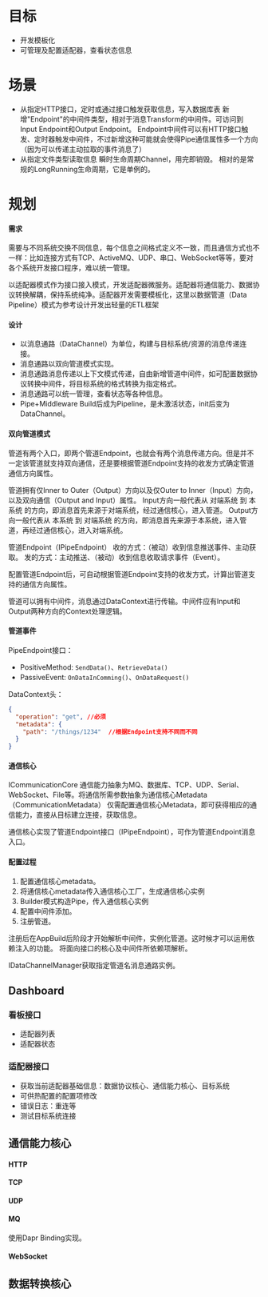 # 目标

- 开发模板化
- 可管理及配置适配器，查看状态信息

# 场景

- 从指定HTTP接口，定时或通过接口触发获取信息，写入数据库表
		新增"Endpoint"的中间件类型，相对于消息Transform的中间件。可访问到Input Endpoint和Output Endpoint。
		Endpoint中间件可以有HTTP接口触发、定时器触发中间件，不过新增这种可能就会使得Pipe通信属性多一个方向（因为可以传递主动拉取的事件消息了）
- 从指定文件类型读取信息
		瞬时生命周期Channel，用完即销毁。
		相对的是常规的LongRunning生命周期，它是单例的。

# 规划

#### 需求

需要与不同系统交换不同信息，每个信息之间格式定义不一致，而且通信方式也不一样：比如连接方式有TCP、ActiveMQ、UDP、串口、WebSocket等等，要对各个系统开发接口程序，难以统一管理。

以适配器模式作为接口接入模式，开发适配器微服务。适配器将通信能力、数据协议转换解耦，保持系统纯净。适配器开发需要模板化，这里以数据管道（Data Pipeline）模式为参考设计开发出轻量的ETL框架

#### 设计

- 以消息通路（DataChannel）为单位，构建与目标系统/资源的消息传递连接。
- 消息通路以双向管道模式实现。
- 消息通路消息传递以上下文模式传递，自由新增管道中间件，如可配置数据协议转换中间件，将目标系统的格式转换为指定格式。
- 消息通路可以统一管理，查看状态等各种信息。
- Pipe+Middleware Build后成为Pipeline，是未激活状态，init后变为DataChannel。

#### 双向管道模式

管道有两个入口，即两个管道Endpoint，也就会有两个消息传递方向。但是并不一定该管道就支持双向通信，还是要根据管道Endpoint支持的收发方式确定管道通信方向属性。

管道拥有仅Inner to Outer（Output）方向以及仅Outer to Inner（Input）方向，以及双向通信（Output and Input）属性。
Input方向一般代表从 对端系统 到 本系统 的方向，即消息首先来源于对端系统，经过通信核心，进入管道。
Output方向一般代表从 本系统 到 对端系统 的方向，即消息首先来源于本系统，进入管道，再经过通信核心，进入对端系统。

管道Endpoint（IPipeEndpoint）
收的方式：（被动）收到信息推送事件、主动获取。
发的方式：主动推送、（被动）收到信息收取请求事件（Event）。

配置管道Endpoint后，可自动根据管道Endpoint支持的收发方式，计算出管道支持的通信方向属性。

管道可以拥有中间件，消息通过DataContext进行传输。中间件应有Input和Output两种方向的Context处理逻辑。

#### 管道事件

PipeEndpoint接口：
- PositiveMethod: `SendData()`、`RetrieveData()`
- PassiveEvent: `OnDataInComming()`、`OnDataRequest()`

DataContext头：
```json
{
  "operation": "get", //必须
  "metadata": {
    "path": "/things/1234"  //根据Endpoint支持不同而不同
  }
}
```

#### 通信核心
ICommunicationCore
通信能力抽象为MQ、数据库、TCP、UDP、Serial、WebSocket、File等。将通信所需参数抽象为通信核心Metadata（CommunicationMetadata）
仅需配置通信核心Metadata，即可获得相应的通信能力，直接从目标建立连接，获取信息。

通信核心实现了管道Endpoint接口（IPipeEndpoint），可作为管道Endpoint消息入口。


#### 配置过程

1. 配置通信核心metadata。
2. 将通信核心metadata传入通信核心工厂，生成通信核心实例
3. Builder模式构造Pipe，传入通信核心实例
4. 配置中间件添加。
5. 注册管道。

注册后在AppBuild后阶段才开始解析中间件，实例化管道。这时候才可以运用依赖注入的功能。
将面向接口的核心及中间件所依赖项解析。

IDataChannelManager获取指定管道名消息通路实例。


## Dashboard

### 看板接口
- 适配器列表
- 适配器状态

### 适配器接口
- 获取当前适配器基础信息：数据协议核心、通信能力核心、目标系统
- 可供热配置的配置项修改
- 错误日志：重连等
- 测试目标系统连接

## 通信能力核心

#### HTTP

#### TCP

#### UDP

#### MQ
使用Dapr Binding实现。

#### WebSocket


## 数据转换核心

